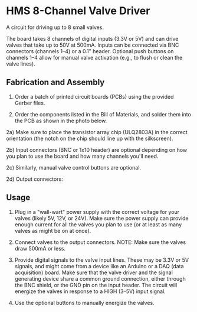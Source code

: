 

# HMS 8-Channel Valve Driver

A circuit for driving up to 8 small valves.

The board takes 8 channels of digital inputs (3.3V or 5V) and can drive valves that take up to 50V at 500mA. Inputs can be connected via BNC connectors (channels 1–4) or a 0.1" header. Optional push buttons on channels 1–4 allow for manual valve activation (e.g., to flush or clean the valve lines).

## Fabrication and Assembly

1) Order a batch of printed circuit boards (PCBs) using the provided Gerber files.

2) Order the components listed in the Bill of Materials, and solder them into the PCB as shown in the photo below.

2a) Make sure to place the transistor array chip (ULQ2803A) in the correct orientation (the notch on the chip should line up with the silkscreen).

2b) Input connectors (BNC or 1x10 header) are optional depending on how you plan to use the board and how many channels you'll need.

2c) Similarly, manual valve control buttons are optional.

2d) Output connectors:

## Usage

1) Plug in a "wall-wart" power supply with the correct voltage for your valves (likely 5V, 12V, or 24V). Make sure the power supply can provide enough current for all the valves you plan to use (or at least as many valves as might be on at once).

2) Connect valves to the output connectors. NOTE: Make sure the valves draw 500mA or less.

3) Provide digital signals to the valve input lines. These may be 3.3V or 5V signals, and might come from a device like an Arduino or a DAQ (data acquisition) board. Make sure that the valve driver and the signal generating device share a common ground connection, either through the BNC shield, or the GND pin on the input header. The circuit will energize the valves in response to a HIGH (3–5V) input signal.

4) Use the optional buttons to manually energize the valves.


